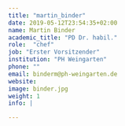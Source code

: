 ```yaml
---
title: "martin_binder"
date: 2019-05-12T23:54:35+02:00
name: Martin Binder
academic_title: "PD Dr. habil."
role:  "chef"
job: "Erster Vorsitzender"
institution: "PH Weingarten"
phone: ""
email: binderm@ph-weingarten.de
website:
image: binder.jpg
weight: 1
info: |

---
```

